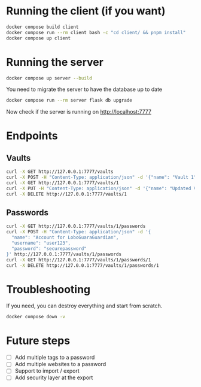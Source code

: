 # Running the client (if you want)
```bash
docker compose build client
docker compose run --rm client bash -c "cd client/ && pnpm install"
docker compose up client
```

# Running the server
```bash
docker compose up server --build
```

You need to migrate the server to have the database up to date
```bash
docker compose run --rm server flask db upgrade
```

Now check if the server is running on [http://localhost:7777](http://localhost:7777)

# Endpoints

## Vaults

```bash
curl -X GET http://127.0.0.1:7777/vaults
curl -X POST -H "Content-Type: application/json" -d '{"name": "Vault 1"}' http://127.0.0.1:7777/vaults
curl -X GET http://127.0.0.1:7777/vaults/1
curl -X PUT -H "Content-Type: application/json" -d '{"name": "Updated Vault"}' http://127.0.0.1:7777/vaults/1
curl -X DELETE http://127.0.0.1:7777/vaults/1
```

## Passwords

```bash
curl -X GET http://127.0.0.1:7777/vaults/1/passwords
curl -X POST -H "Content-Type: application/json" -d '{
  "name": "Account for LoboGuaraGuardian",
  "username": "user123",
  "password": "securepassword"
}' http://127.0.0.1:7777/vaults/1/passwords
curl -X GET http://127.0.0.1:7777/vaults/1/passwords/1
curl -X DELETE http://127.0.0.1:7777/vaults/1/passwords/1
```


# Troubleshooting

If you need, you can destroy everything and start from scratch.
```bash
docker compose down -v
```

# Future steps

- [ ] Add multiple tags to a password
- [ ] Add multiple websites to a password
- [ ] Support to import / export
- [ ] Add security layer at the export
